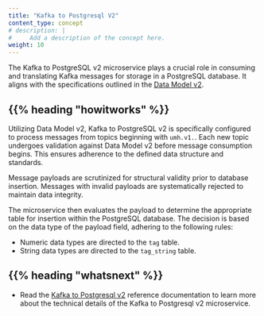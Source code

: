 ```yaml
---
title: "Kafka to Postgresql V2"
content_type: concept
# description: |
#     Add a description of the concept here.
weight: 10
---
```


<!-- overview -->

The Kafka to PostgreSQL v2 microservice plays a crucial role in consuming and
translating Kafka messages for storage in a PostgreSQL database. It aligns with
the specifications outlined in the [Data Model v2](/docs/architecture/datamodel/v2).

<!-- body -->

## {{% heading "howitworks" %}}

Utilizing Data Model v2, Kafka to PostgreSQL v2 is specifically configured to
process messages from topics beginning with `umh.v1.`. Each new topic undergoes
validation against Data Model v2 before message consumption begins. This ensures
adherence to the defined data structure and standards.

Message payloads are scrutinized for structural validity prior to database insertion.
Messages with invalid payloads are systematically rejected to maintain data integrity.

The microservice then evaluates the payload to determine the appropriate table
for insertion within the PostgreSQL database. The decision is based on the data
type of the payload field, adhering to the following rules:

- Numeric data types are directed to the `tag` table.
- String data types are directed to the `tag_string` table.

<!-- Optional section; add links to information related to this topic. -->

## {{% heading "whatsnext" %}}

- Read the [Kafka to Postgresql v2](/docs/reference/microservices/kafka-to-postgresql-v2/)
  reference documentation to learn more about the technical details of the
  Kafka to Postgresql v2 microservice.
